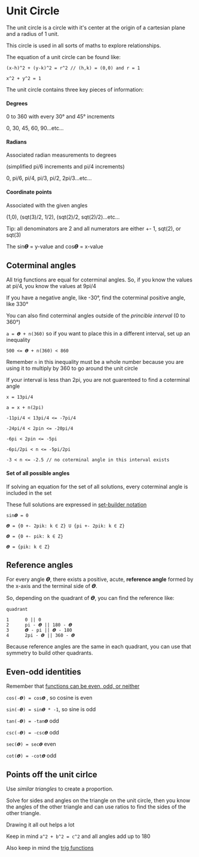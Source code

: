# Unit Circle

The unit circle is a circle with it's center at the origin of a cartesian plane and a radius of 1 unit.

This circle is used in all sorts of maths to explore relationships.

The equation of a unit circle can be found like:

```
(x-h)^2 + (y-k)^2 = r^2 // (h,k) = (0,0) and r = 1

x^2 + y^2 = 1
```

The unit circle contains three key pieces of information:

#### Degrees

0 to 360 with every 30° and 45° increments

0, 30, 45, 60, 90...etc...

#### Radians

Associated radian measurements to degrees

(simplified pi/6 increments and pi/4 increments)

0, pi/6, pi/4, pi/3, pi/2, 2pi/3...etc...

#### Coordinate points

Associated with the given angles

(1,0), (sqt(3)/2, 1/2), (sqt(2)/2, sqt(2)/2)...etc...

Tip: all denominators are 2 and all numerators are either +- 1, sqt(2), or sqt(3)

The sin𝜭 = y-value and cos𝜭 = x-value

## Coterminal angles

All trig functions are equal for coterminal angles. So, if you know the values at pi/4, you know the values at 9pi/4

If you have a negative angle, like -30°, find the coterminal positive angle, like 330°

You can also find coterminal angles outside of the _princible interval_ (0 to 360°)

`a = 𝜭 + n(360)` so if you want to place this in a different interval, set up an inequality

`500 <= 𝜭 + n(360) < 860`

Remember `n` in this inequality must be a whole number because you are using it to multiply by 360 to go around the unit circle

If your interval is less than 2pi, you are not guarenteed to find a coterminal angle

```
x = 13pi/4

a = x + n(2pi)

-11pi/4 < 13pi/4 <= -7pi/4

-24pi/4 < 2pin <= -20pi/4

-6pi < 2pin <= -5pi

-6pi/2pi < n <= -5pi/2pi

-3 < n <= -2.5 // no coterminal angle in this interval exists
```

#### Set of all possible angles

If solving an equation for the set of all solutions, every coterminal angle is included in the set

These full solutions are expressed in [set-builder
notation](../discrete-structures/sets.md)

```
sin𝜭 = 0

𝜭 = {0 +- 2pik: k ∈ Z} U {pi +- 2pik: k ∈ Z}

𝜭 = {0 +- pik: k ∈ Z}

𝜭 = {pik: k ∈ Z}
```

## Reference angles

For every angle 𝜭, there exists a positive, acute, **reference angle** formed by the x-axis and the terminal side of 𝜭.

So, depending on the quadrant of 𝜭, you can find the reference like:

```
quadrant

1      0 || 0
2      pi - 𝜭 || 180 - 𝜭
3      𝜭 - pi || 𝜭 - 180
4      2pi - 𝜭 || 360 - 𝜭
```

Because reference angles are the same in each quadrant, you can use that symmetry to build other quadrants.

## Even-odd identities

Remember that [functions can be even, odd, or neither](../algebra/functions.md)

`cos(-𝜭) = cos𝜭` , so cosine is even

`sin(-𝜭) = sin𝜭 * -1`, so sine is odd

`tan(-𝜭) = -tan𝜭` odd

`csc(-𝜭) = -csc𝜭` odd

`sec(𝜭) = sec𝜭` even

`cot(𝜭) = -cot𝜭` odd

## Points off the unit cirlce

Use _similar triangles_ to create a proportion.

Solve for sides and angles on the triangle on the unit circle, then you know the angles of the other triangle
and can use ratios to find the sides of the other triangle.

Drawing it all out helps a lot

Keep in mind `a^2 + b^2 = c^2` and all angles add up to 180

Also keep in mind the [trig functions](./trig-functions.md)
